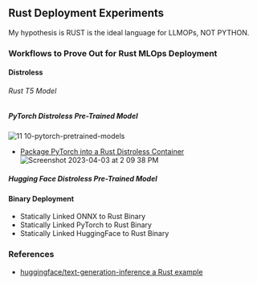 ## Rust Deployment Experiments

My hypothesis is RUST is the ideal language for LLMOPs, NOT PYTHON.

### Workflows to Prove Out for Rust MLOps Deployment

#### Distroless

###### Rust T5 Model


##### PyTorch Distroless Pre-Trained Model

![11 10-pytorch-pretrained-models](https://user-images.githubusercontent.com/58792/233207475-c97818ec-5ab2-4e44-947e-dc9296e47ae7.png)



* [Package PyTorch into a Rust Distroless Container](https://github.com/nogibjj/rusty-deploy/tree/main/rtorchdist)
![Screenshot 2023-04-03 at 2 09 38 PM](https://user-images.githubusercontent.com/58792/229592006-9a0c59c1-e1d0-43c7-bc97-dda3d891ec91.png)

##### Hugging Face Distroless Pre-Trained Model

#### Binary Deployment

* Statically Linked ONNX to Rust Binary
* Statically Linked PyTorch to Rust Binary
* Statically Linked HuggingFace to Rust Binary

### References

* [huggingface/text-generation-inference a Rust example](https://github.com/huggingface/text-generation-inference)
